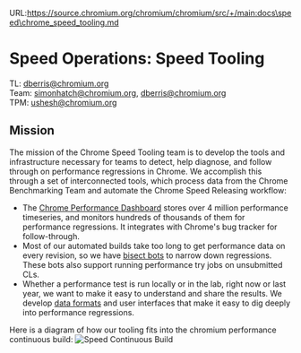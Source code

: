 URL:https://source.chromium.org/chromium/chromium/src/+/main:docs\speed\chrome_speed_tooling.md
# Speed Operations: Speed Tooling

TL: dberris@chromium.org<br>
Team: simonhatch@chromium.org, dberris@chromium.org<br>
TPM: ushesh@chromium.org<br>

## Mission
The mission of the Chrome Speed Tooling team is to develop the tools and
infrastructure necessary for teams to detect, help diagnose, and follow through
on performance regressions in Chrome. We accomplish this through a set of
interconnected tools, which process data from the Chrome Benchmarking Team and
automate the Chrome Speed Releasing workflow:

  * The [Chrome Performance Dashboard](https://chromeperf.appspot.com) stores
    over 4 million performance timeseries, and monitors hundreds of thousands
    of them for performance regressions. It integrates with Chrome's bug
    tracker for follow-through.
  * Most of our automated builds take too long to get performance data on every
    revision, so we have [bisect bots](bisects.md) to narrow down regressions.
    These bots also support running performance try jobs on unsubmitted CLs.
  * Whether a performance test is run locally or in the lab, right now or last
    year, we want to make it easy to understand and share the results. We
    develop [data formats](https://github.com/catapult-project/catapult/blob/master/docs/histogram-set-json-format.md)
    and user interfaces that make it easy to dig deeply into performance
    regressions.

Here is a diagram of how our tooling fits into the chromium performance
continuous build:
![Speed Continuous Build](images/speed_operations.png)
